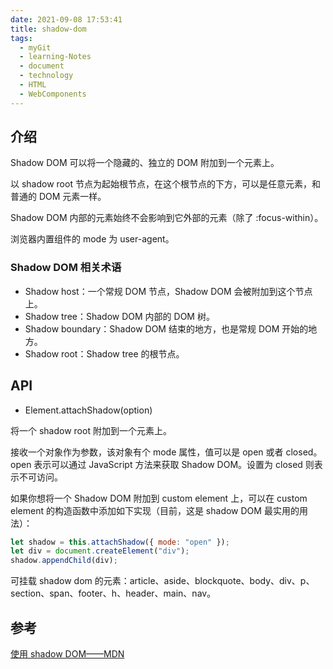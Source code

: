```yaml
---
date: 2021-09-08 17:53:41
title: shadow-dom
tags:
  - myGit
  - learning-Notes
  - document
  - technology
  - HTML
  - WebComponents
---
```


## 介绍

Shadow DOM 可以将一个隐藏的、独立的 DOM 附加到一个元素上。

以 shadow root 节点为起始根节点，在这个根节点的下方，可以是任意元素，和普通的 DOM 元素一样。

Shadow DOM 内部的元素始终不会影响到它外部的元素（除了 :focus-within）。

浏览器内置组件的 mode 为 user-agent。

### Shadow DOM 相关术语

- Shadow host：一个常规 DOM 节点，Shadow DOM 会被附加到这个节点上。
- Shadow tree：Shadow DOM 内部的 DOM 树。
- Shadow boundary：Shadow DOM 结束的地方，也是常规 DOM 开始的地方。
- Shadow root：Shadow tree 的根节点。

## API

- Element.attachShadow(option)

将一个 shadow root 附加到一个元素上。

接收一个对象作为参数，该对象有个 mode 属性，值可以是 open 或者 closed。open 表示可以通过 JavaScript 方法来获取 Shadow DOM。设置为 closed 则表示不可访问。

如果你想将一个 Shadow DOM 附加到 custom element 上，可以在 custom element 的构造函数中添加如下实现（目前，这是 shadow DOM 最实用的用法）：

```js
let shadow = this.attachShadow({ mode: "open" });
let div = document.createElement("div");
shadow.appendChild(div);
```

可挂载 shadow dom 的元素：article、aside、blockquote、body、div、p、section、span、footer、h、header、main、nav。

## 参考

[使用 shadow DOM——MDN](https://developer.mozilla.org/zh-CN/docs/Web/Web_Components/Using_shadow_DOM)

